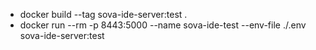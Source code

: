 - docker build --tag sova-ide-server:test .
- docker run --rm -p 8443:5000 --name sova-ide-test --env-file ./.env sova-ide-server:test
